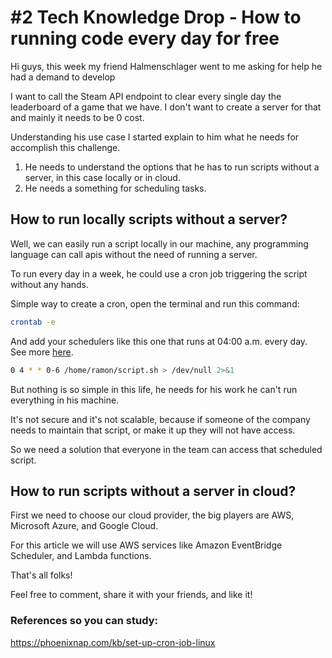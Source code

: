 # #2 Tech Knowledge Drop - How to running code every day for free

Hi guys, this week my friend Halmenschlager went to me asking for help he had a demand to develop

I want to call the Steam API endpoint to clear every single day the leaderboard of a game that we have. I don't want to create a server for that and mainly it needs to be 0 cost.

Understanding his use case I started explain to him what he needs for accomplish this challenge.

1. He needs to understand the options that he has to run scripts without a server, in this case locally or in cloud.
2. He needs a something for scheduling tasks.


## How to run locally scripts without a server?

Well, we can easily run a script locally in our machine, any programming language can call apis without the need of running a server.

To run every day in a week, he could use a cron job triggering the script without any hands.

Simple way to create a cron, open the terminal and run this command:

```sh
crontab -e
```

And add your schedulers like this one that runs at 04:00 a.m. every day. See more [here](https://crontab.guru/#5_4_*_*_1).

```sh
0 4 * * 0-6 /home/ramon/script.sh > /dev/null 2>&1
```

But nothing is so simple in this life, he needs for his work he can't run everything in his machine.

It's not secure and it's not scalable, because if someone of the company needs to maintain that script, or make it up they will not have access.

So we need a solution that everyone in the team can access that scheduled script.

## How to run scripts without a server in cloud?

First we need to choose our cloud provider, the big players are AWS, Microsoft Azure, and Google Cloud.

For this article we will use AWS services like Amazon EventBridge Scheduler, and Lambda functions.

That's all folks!

Feel free to comment, share it with your friends, and like it!

### References so you can study: 
https://phoenixnap.com/kb/set-up-cron-job-linux